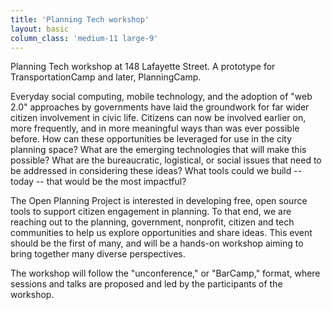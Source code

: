 ```yaml
---
title: 'Planning Tech workshop'
layout: basic
column_class: 'medium-11 large-9'
---
```


Planning Tech workshop at 148 Lafayette Street. A prototype for TransportationCamp and later, PlanningCamp.

Everyday social computing, mobile technology, and the adoption of "web 2.0" approaches by governments have laid the groundwork for far wider citizen involvement in civic life.  Citizens can now be involved earlier on, more frequently, and in more meaningful ways than was ever possible before.  How can these opportunities be leveraged for use in the city planning space?  What are the emerging technologies that will make this possible?  What are the bureaucratic, logistical, or social issues that need to be addressed in considering these ideas?  What tools could we build -- today -- that would be the most impactful?   

The Open Planning Project is interested in developing free, open source tools to support citizen engagement in planning.  To that end, we are reaching out to the planning, government, nonprofit, citizen and tech communities to help us explore opportunities and share ideas.  This event should be the first of many, and will be a hands-on workshop aiming to bring together many diverse perspectives.

The workshop will follow the "unconference," or "BarCamp," format, where sessions and talks are proposed and led by the participants of the workshop.
